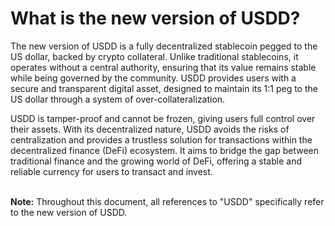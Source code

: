 # What is the new version of USDD?

The new version of USDD is a fully decentralized stablecoin pegged to the US dollar, backed by crypto collateral. Unlike traditional stablecoins, it operates without a central authority, ensuring that its value remains stable while being governed by the community. USDD provides users with a secure and transparent digital asset, designed to maintain its 1:1 peg to the US dollar through a system of over-collateralization.

USDD is tamper-proof and cannot be frozen, giving users full control over their assets. With its decentralized nature, USDD avoids the risks of centralization and provides a trustless solution for transactions within the decentralized finance (DeFi) ecosystem. It aims to bridge the gap between traditional finance and the growing world of DeFi, offering a stable and reliable currency for users to transact and invest.

\
**Note:** Throughout this document, all references to "USDD" specifically refer to the new version of USDD.
